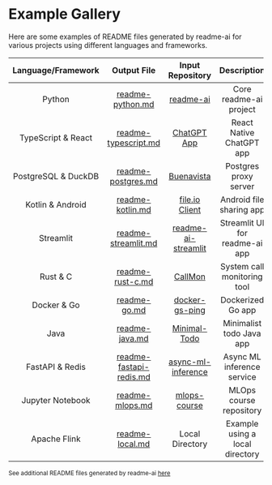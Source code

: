 # Example Gallery

Here are some examples of README files generated by readme-ai for various projects using different languages and frameworks.

| Language/Framework | Output File | Input Repository | Description |
| :--: | :--: | :--: | :--: |
| Python | [readme-python.md][0a] | [readme-ai][0b] | Core readme-ai project |
| TypeScript & React | [readme-typescript.md][1a] | [ChatGPT App][1b] | React Native ChatGPT app |
| PostgreSQL & DuckDB | [readme-postgres.md][2a] | [Buenavista][2b] | Postgres proxy server |
| Kotlin & Android | [readme-kotlin.md][3a] | [file.io Client][3b] | Android file sharing app |
| Streamlit | [readme-streamlit.md][4a] | [readme-ai-streamlit][4b] | Streamlit UI for readme-ai app |
| Rust & C | [readme-rust-c.md][5a] | [CallMon][5b] | System call monitoring tool |
| Docker & Go | [readme-go.md][6a] | [docker-gs-ping][6b] | Dockerized Go app |
| Java | [readme-java.md][7a] | [Minimal-Todo][7b] | Minimalist todo Java app |
| FastAPI & Redis | [readme-fastapi-redis.md][8a] | [async-ml-inference][8b] | Async ML inference service |
| Jupyter Notebook | [readme-mlops.md][9a] | [mlops-course][9b] | MLOps course repository |
| Apache Flink | [readme-local.md][10a] | Local Directory | Example using a local directory |

<sub>See additional README files generated by readme-ai [here](https://github.com/eli64s/readme-ai/tree/main/examples/markdown)</sub>


<!-- README Example Links -->
[0a]: https://github.com/eli64s/readme-ai/blob/main/examples/readme-ai.md "readme-python.md"
[0b]: https://github.com/eli64s/readme-ai "readme-ai"
[1a]: https://github.com/eli64s/readme-ai/blob/main/examples/readme-typescript.md "readme-typescript.md"
[1b]: https://github.com/Yuberley/ChatGPT-App-React-Native-TypeScript "ChatGPT App"
[2a]: https://github.com/eli64s/readme-ai/blob/main/examples/readme-postgres.md "readme-postgres.md"
[2b]: https://github.com/jwills/buenavista "Buenavista"
[3a]: https://github.com/eli64s/readme-ai/blob/main/examples/readme-kotlin.md "readme-kotlin.md"
[3b]: https://github.com/rumaan/file.io-Android-Client "file.io Client"
[4a]: https://github.com/eli64s/readme-ai/blob/main/examples/readme-streamlit-v0.5.88.md "readme-streamlit.md"
[4b]: https://github.com/eli64s/readme-ai-streamlit "readme-ai-streamlit"
[5a]: https://github.com/eli64s/readme-ai/blob/main/examples/readme-rust-c.md "readme-rust-c.md"
[5b]: https://github.com/DownWithUp/CallMon "CallMon"
[6a]: https://github.com/eli64s/readme-ai/blob/main/examples/readme-docker-go.md "readme-docker-go.md"
[6b]: https://github.com/olliefr/docker-gs-ping "docker-gs-ping"
[7a]: https://github.com/eli64s/readme-ai/blob/main/examples/readme-java.md "readme-java.md"
[7b]: https://github.com/avjinder/Minimal-Todo "Minimal-Todo"
[8a]: https://github.com/eli64s/readme-ai/blob/main/examples/readme-fastapi-redis.md "readme-fastapi-redis.md"
[8b]: https://github.com/FerrariDG/async-ml-inference "async-ml-inference"
[9a]: https://github.com/eli64s/readme-ai/blob/main/examples/readme-mlops.md "readme-mlops.md"
[9b]: https://github.com/GokuMohandas/mlops-course "mlops-course"
[10a]: https://github.com/eli64s/readme-ai/blob/main/examples/readme-local.md "readme-local.md"
